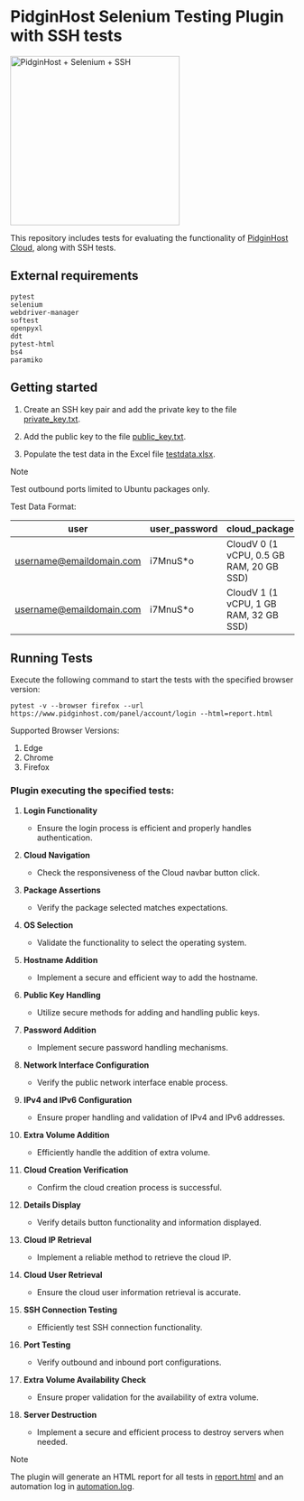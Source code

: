 # PidginHost Selenium Testing Plugin with SSH tests

<p align="left" width="100%">
<img src="ph+s+ssh.png"
     alt="PidginHost + Selenium + SSH"
     title="PidginHost + Selenium + SSH"
     height=300>
</p>

This repository includes tests for evaluating the functionality of [PidginHost Cloud](https://www.pidginhost.com/panel/cloud/), along with SSH tests.

## External requirements

```text
pytest
selenium
webdriver-manager
softest
openpyxl
ddt
pytest-html
bs4
paramiko
```

## Getting started

1. Create an SSH key pair and add the private key to the file [private_key.txt](ssh_tests/private_key.txt).

2. Add the public key to the file [public_key.txt](ssh_tests/public_key.txt).

3. Populate the test data in the Excel file [testdata.xlsx](testdata/testdata.xlsx).

> [!NOTE]
> Test outbound ports limited to Ubuntu packages only.

Test Data Format:
                                                
| user                     | user_password | cloud_package                            | operating_system |
|--------------------------|---------------|------------------------------------------|------------------|
| username@emaildomain.com | i7MnuS*o      | CloudV 0 (1 vCPU, 0.5 GB RAM, 20 GB SSD) | Ubuntu 22.04     |
| username@emaildomain.com | i7MnuS*o      | CloudV 1 (1 vCPU, 1 GB RAM, 32 GB SSD)   | Ubuntu 22.04     |


## Running Tests

Execute the following command to start the tests with the specified browser version:

```shell
pytest -v --browser firefox --url https://www.pidginhost.com/panel/account/login --html=report.html
```

Supported Browser Versions:
1. Edge
2. Chrome
3. Firefox

### Plugin executing the specified tests:

1. **Login Functionality**
   - Ensure the login process is efficient and properly handles authentication.

2. **Cloud Navigation**
   - Check the responsiveness of the Cloud navbar button click.

3. **Package Assertions**
   - Verify the package selected matches expectations.

4. **OS Selection**
   - Validate the functionality to select the operating system.

5. **Hostname Addition**
   - Implement a secure and efficient way to add the hostname.

6. **Public Key Handling**
   - Utilize secure methods for adding and handling public keys.

7. **Password Addition**
   - Implement secure password handling mechanisms.

8. **Network Interface Configuration**
   - Verify the public network interface enable process.

9. **IPv4 and IPv6 Configuration**
   - Ensure proper handling and validation of IPv4 and IPv6 addresses.

10. **Extra Volume Addition**
    - Efficiently handle the addition of extra volume.

11. **Cloud Creation Verification**
    - Confirm the cloud creation process is successful.

12. **Details Display**
    - Verify details button functionality and information displayed.

13. **Cloud IP Retrieval**
    - Implement a reliable method to retrieve the cloud IP.

14. **Cloud User Retrieval**
    - Ensure the cloud user information retrieval is accurate.

15. **SSH Connection Testing**
    - Efficiently test SSH connection functionality.

16. **Port Testing**
    - Verify outbound and inbound port configurations.

17. **Extra Volume Availability Check**
    - Ensure proper validation for the availability of extra volume.

18. **Server Destruction**
    - Implement a secure and efficient process to destroy servers when needed.

> [!NOTE]
> The plugin will generate an HTML report for all tests in [report.html](report.html) and an automation log in [automation.log](automation.log).